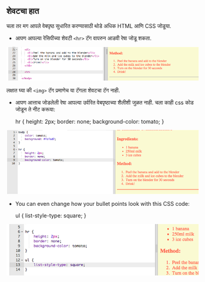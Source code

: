 ## शेवटचा हात

चला तर मग आपले वेबपृष्ठ सुधारित करण्यासाठी थोडे अधिक HTML आणि CSS जोडूया.

+ आपण आपल्या रेसिपीच्या शेवटी `<hr>` टॅग वापरुन आडवी रेषा जोडू शकता.

![स्क्रीनशॉट](images/recipe-hr.png)

लक्षात घ्या की `<img>` टॅग प्रमाणेच या टॅगला शेवटचा टॅग नाही.

+ आपण आत्ताच जोडलेली रेषा आपल्या उर्वरित वेबपृष्ठाच्या शैलीशी जुळत नाही. चला काही css कोड जोडून ते नीट करूया:

    hr {
        height: 2px;
        border: none;
        background-color: tomato;
    }
    

![स्क्रीनशॉट](images/recipe-hr-css.png)

+ You can even change how your bullet points look with this CSS code:

    ul {
        list-style-type: square;
    }
    

![screenshot](images/recipe-ul-css.png)